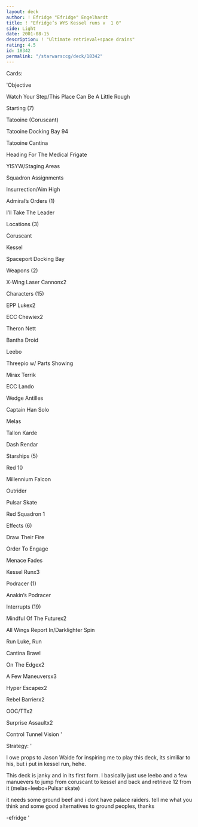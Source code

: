 ```yaml
---
layout: deck
author: ! Efridge "Efridge" Engelhardt
title: ! "Efridge’s WYS Kessel runs v  1 0"
side: Light
date: 2001-08-15
description: ! "Ultimate retrieval+space drains"
rating: 4.5
id: 18342
permalink: "/starwarsccg/deck/18342"
---
```

Cards: 

'Objective

Watch Your Step/This Place Can Be A Little Rough


Starting (7)

Tatooine (Coruscant)

Tatooine Docking Bay 94

Tatooine Cantina

Heading For The Medical Frigate

YISYW/Staging Areas

Squadron Assignments

Insurrection/Aim High


Admiral’s Orders (1)

I’ll Take The Leader


Locations (3)

Coruscant

Kessel

Spaceport Docking Bay


Weapons (2)

X-Wing Laser Cannonx2


Characters (15)

EPP Lukex2

ECC Chewiex2

Theron Nett

Bantha Droid

Leebo

Threepio w/ Parts Showing

Mirax Terrik

ECC Lando

Wedge Antilles

Captain Han Solo

Melas

Tallon Karde

Dash Rendar


Starships (5)

Red 10

Millennium Falcon

Outrider

Pulsar Skate

Red Squadron 1


Effects (6)

Draw Their Fire

Order To Engage

Menace Fades

Kessel Runx3


Podracer (1)

Anakin’s Podracer


Interrupts (19)

Mindful Of The Futurex2

All Wings Report In/Darklighter Spin

Run Luke, Run

Cantina Brawl

On The Edgex2

A Few Maneuversx3

Hyper Escapex2

Rebel Barrierx2

OOC/TTx2

Surprise Assaultx2

Control Tunnel Vision '

Strategy: '

I owe props to Jason Waide for inspiring me to play this deck, its similiar to his, but i put in kessel run, hehe.


This deck is janky and in its first form. I basically just use leebo and a few manuevers to jump from coruscant to kessel and back and retrieve 12 from it (melas+leebo+Pulsar skate)


it needs some ground beef and i dont have palace raiders. tell me what you think and some good alternatives to ground peoples, thanks


-efridge '
